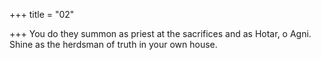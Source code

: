+++
title = "02"

+++
You do they summon as priest at the sacrifices and as Hotar, o Agni. Shine as the herdsman of truth in your own house.  